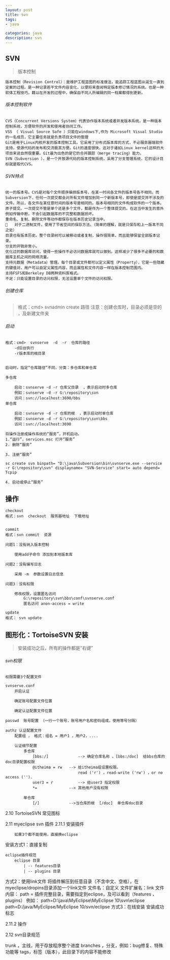 ```yaml
---
layout: post
title: svn
tags:
- java

categories: java
description: svn
---
```


## SVN
> 版本控制
```
版本控制（Revision Control）：是维护工程蓝图的标准做法，能追踪工程蓝图从诞生一直到定案的过程。是一种记录若干文件内容变化，以便将来查阅特定版本修订情况的系统。也是一种软体工程技巧，籍以在开发的过程中，确保由不同人所编辑的同一档案都得到更新。
```

###### 版本控制软件
```
CVS（Concurrent Versions System）代表协作版本系统或者并发版本系统，是一种版本控制系统，方便软件的开发和使用者协同工作。
VSS （ Visual Source Safe ）只能在windows下,作为 Microsoft Visual Studio 的一名成员，它主要任务就是负责项目文件的管理
Git是用于Linux内核开发的版本控制工具。它采用了分布式版本库的方式，不必服务器端软件支持，使源代码的发布和交流极其方便。Git的速度很快，这对于诸如Linux kernel这样的大项目来说自然很重要。Git最为出色的是它的合并跟踪（merge tracing）能力。
SVN（Subversion ），是一个开放源代码的版本控制系统，采用了分支管理系统，它的设计目标就是取代CVS。
```
###### SVN特点
```
统一的版本号。CVS是对每个文件顺序编排版本号，在某一时间各文件的版本号各不相同。而Subversion下，任何一次提交都会对所有文件增加到同一个新版本号，即使是提交并不涉及的文件。所以，各文件在某任意时间的版本号是相同的。版本号相同的文件构成软件的一个版本。
原子提交。一次提交不管是单个还是多个文件，都是作为一个整体提交的。在这当中发生的意外例如传输中断，不会引起数据库的不完整和数据损坏。
重命名、复制、删除文件等动作都保存在版本历史记录当中。
	对于二进制文件，使用了节省空间的保存方法。（简单的理解，就是只保存和上一版本不同之处）
目录也有版本历史。整个目录树可以被移动或者复制，操作很简单，而且能够保留全部版本记录。
分支的开销非常小。
优化过的数据库访问，使得一些操作不必访问数据库就可以做到。这样减少了很多不必要的和数据库主机之间的网络流量。
支持元数据（Metadata）管理。每个目录或文件都可以定义属性（Property），它是一些隐藏的键值对，用户可以自定义属性内容，而且属性和文件内容一样在版本控制范围内。
支持FSFS和Berkeley DB两种资料库格式。
不足：只能设置目录的访问权限，无法设置单个文件的访问权限。
```





###### 创建仓库
> 格式：cmd>  svnadmin create 路径
注意：创建仓库时，目录必须是空的 ，及新建文件夹


###### 启动
```
格式：cmd>  svnserve  -d  -r  仓库的路径
	-d后台执行
	-r版本库的根目录


启动时，指定“仓库路径”不同，分类：多仓库和单仓库

多仓库

	启动：svnserve -d -r 仓库父目录  ，表示启动时多仓库
	例如：svnserve -d -r G:\repository\svn
	访问：svn://localhost:3690/bbs
单仓库

	启动：svnserve -d -r 仓库的根  ，表示启动时单仓库
	例如：svnserve -d -r G:\repository\svn\bbs
	访问：svn://localhost:3690

将操作注册成操作系统的“服务”，开机启动。
1.“运行”，services.msc 打开“服务”
2. 删除“服务”

3. 注册“服务”

sc create svn binpath= "D:\java\Subversion\bin\svnserve.exe --service -r G:\repository\svn" displayname= "SVN-Service" start= auto depend= Tcpip

4. 启动或停止“服务”

```


## 操作

```
checkout
格式：svn  checkout  服务器地址  下载地址


commit
格式：svn commit  资源

问题1：没有纳入版本控制

	使用add子命令 添加到本地版本库

问题2：没有编写日志

	采用 -m  参数设置日志信息

问题3：没有权限

	修改权限，设置匿名访问
		G:\repository\svn\bbs\conf\svnserve.conf
		匿名访问 anon-access = write

update
格式： svn update
```




## 图形化：TortoiseSVN 安装

> 安装成功之后，所有的操作都是“右键”

###### svn权限
```
权限需要3个配置文件

svnserve.conf
	开启认证

	确定账号配置文件位置

	确定认证配置文件位置

passwd  账号配置 （一行一个账号，账号用户名和密码组成，使用等号分隔）

authz 认证配置文件
	配置组 ， 格式：组名 = 用户1 ，用户2，....

	认证细节配置
		多仓库
			[bbs:/]  			--> 确定仓库名称 。[bbs:/doc]  给bbs仓库的doc目录配置权限
			@itheima = rw	--> 给itheima组设置权限。
								read ('r') ，read-write ('rw') ，or no access ('').
			user3 = r			--> 给user3 指定权限
			*=				--> 其他用户没有权限

		单仓库
			[/]				-->当仓库的根  [/doc]  单仓库doc目录

```
2.10	TortoiseSVN 常见图标


2.11	myeclipse svn 插件
2.11.1	安装插件

		如果3个都不能使用，直接换eclipse

安装方式1：直接复制

	eclipse插件规范
		eclipse 目录
			| -- features目录
			| -- plugins 目录
方式2：使用link文件
	将插件解压到任意目录（不含中文、空格），在myeclipse/dropins目录添加一个link文件
		文件名：自定义
		文件扩展名：link
		文件内容：
			path = 插件完整目录，需要指定到eclipse，及可以看到（features 、 plugins）
			例如：
				path=D:\\java\\MyEclipse\\MyEclipse 10\\svn\\eclipse
				path=D:/java/MyEclipse/MyEclipse 10/svn/eclipse
方式3：在线安装
安装成功标志


2.11.2	操作





2.12	svn目录规范




trunk  ，主线，用于存放程序整个进度
branches ，分支，例如：bug修复、特殊功能等
tags，标签（版本），此目录下的内容不能修改
